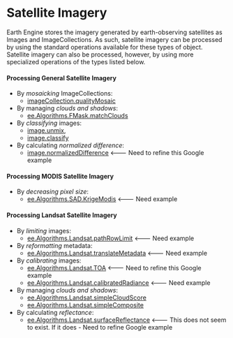 # Satellite Imagery

Earth Engine stores the imagery generated by earth-observing satellites as Images and ImageCollections.  As such, satellite imagery can be processed by using the standard operations available for these types of object.  Satellite imagery can also be processed, however, by using more specialized operations of the types listed below.

#### Processing General Satellite Imagery 
- By *mosaicking* ImageCollections: 
  - [imageCollection.qualityMosaic](imageCollection.qualityMosaic.md) 
- By managing *clouds and shadows*: 
  - [ee.Algorithms.FMask.matchClouds](ee.Algorithms.FMask.matchClouds.md) 
- By *classifying* images: 
  - [image.unmix](image.unmix.md),  
  - [image.classify](image.classify.md) 
- By calculating *normalized difference*: 
  - [image.normalizedDifference](image.normalizedDifference.md) <--- Need to refine this Google example
  
#### Processing MODIS Satellite Imagery  
- By *decreasing pixel size*:
  - [ee.Algorithms.SAD.KrigeModis](ee.Algorithms.SAD.KrigeModis.md) <--- Need example
  
#### Processing Landsat Satellite Imagery  
- By *limiting* images:
  - [ee.Algorithms.Landsat.pathRowLimit](ee.Algorithms.Landsat.pathRowLimit.md) <--- Need example
- By *reformatting* metadata:
  - [ee.Algorithms.Landsat.translateMetadata](ee.Algorithms.Landsat.translateMetadata.md) <--- Need example
- By *calibrating* images:
  - [ee.Algorithms.Landsat.TOA](ee.Algorithms.Landsat.TOA.md) <--- Need to refine this Google example
  - [ee.Algorithms.Landsat.calibratedRadiance](ee.Algorithms.Landsat.calibratedRadiance.md) <--- Need example
- By managing *clouds and shadows*: 
  - [ee.Algorithms.Landsat.simpleCloudScore](ee.Algorithms.Landsat.simpleCloudScore.md)
  - [ee.Algorithms.Landsat.simpleComposite](ee.Algorithms.Landsat.simpleComposite.md)  
- By calculating *reflectance*:
  - [ee.Algorithms.Landsat.surfaceReflectance](ee.Algorithms.Landsat.surfaceReflectance.md) <--- This does not seem to exist. If it does  - Need to refine Google example
